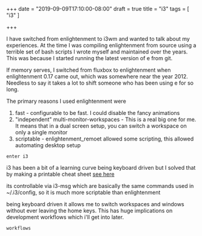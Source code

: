 +++
date = "2019-09-09T17:10:00-08:00"
draft = true
title = "i3"
tags = [ "i3" ]

+++

I have switched from enlightenment to i3wm and wanted to talk about my experiences. At the time I was compiling enlightenment from source using a terrible set
of bash scripts I wrote myself and maintained over the years. This was because I started running the latest version of e from git.

If memory serves, I switched from fluxbox to enlightenment when enlightenment 0.17 came out, which was somewhere near the year 2012. Needless to say it
takes a lot to shift someone who has been using e for so long.

The primary reasons I used enlightenment were

1. fast - configurable to be fast. I could disable the fancy animations
2. "independent" multi-monitor-workspaces - This is a real big one for me. It means that in a dual screen setup, you can switch a workspace on only a single monitor
3. scriptable - enlightenment_remoet allowed some scripting, this allowed automating desktop setup

`enter i3`

i3 has been a bit of a learning curve being keyboard driven but I solved that by making a printable cheat sheet [see here](https://docs.google.com/document/d/1Y3aRkCIa60fqLkAZWxMr8cJFo0wimqrmSUnWUmj7Hw4/edit?usp=sharing)

its controllable via i3-msg which are basically the same commands used in ~/.i3/config, so it is much more scriptable than enlightenment

being keyboard driven it allows me to switch workspaces and windows without ever leaving the home keys. This has huge implications on development workflows which
i'll get into later.



`workflows`
